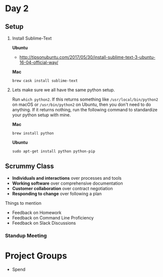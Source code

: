 # Day 2

## Setup

1. Install Sublime-Text
	
	**Ubuntu**
	
	* http://tipsonubuntu.com/2017/05/30/install-sublime-text-3-ubuntu-16-04-official-way/
	
	**Mac**
	
	```
	brew cask install sublime-text
	```

2. Lets make sure we all have the same python setup.

	Run `which python2`.	If this returns something like `/usr/local/bin/python2` on macOS or `/usr/bin/python2` on Ubuntu, then you don't need to do anything. If it returns nothing, run the following command to standardize your python setup with mine.
	
	**Mac**

	`brew install python`
	
	**Ubuntu**

	`sudo apt-get install python python-pip`

## Scrummy Class


* **Individuals and interactions** over processes and tools
* **Working software** over comprehensive documentation
* **Customer collaboration** over contract negotiation
* **Responding to change** over following a plan

Things to mention

* Feedback on Homework
* Feedback on Command Line Proficiency
* Feedback on Slack Discussions

### Standup Meeting



# Project Groups

* Spend